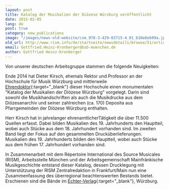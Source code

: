 ```yaml
---
layout: post
title: Katalog der Musikalien der Diözese Würzburg veröffentlicht
date: 2015-02-05
lang: de
post: true
category: new_publications
image: "/images/news-old-website/csm_978-3-429-03715-4_01_b10e8eb99a.jpg"
old_url: http://www.rism.info/de/startseite/newsdetails/browse/51/article/64/catalog-of-the-music-of-the-diocese-of-wuerzburg-published.html
email: Gottfried.Heinz-Kronberger@bsb-muenchen.de
author: Gottfried Heinz-Kronberger
---
```


Von unserer deutschen Arbeitsgruppe stammen die folgende Neuigkeiten:

Ende 2014 hat Dieter Kirsch, ehemals Rektor und Professor an der Hochschule für Musik Würzburg und mittlerweile [Ehrendoktor](/new_at_rism/2014/07/28/congratulations-to-our-rism-colleague-dieter.html){:target="_blank"} dieser Hochschule einen monumentalen "Katalog der Musikalien der Diözese Würzburg" vorgelegt. Darin sind sowohl die Musikhandschriften als auch die Musikdrucke aus dem Diözesanarchiv und seiner zahlreichen (ca. 170) Deposita aus Pfarrgemeinden der Diözese Würzburg enthalten.

Herr Kirsch hat in jahrelanger ehrenamtlicherTätigkeit die über 11.500 Quellen erfasst. Dabei bilden Musikalien des 19. Jahrhunderts den Hauptteil, wobei auch Stücke aus dem 18. Jahrhundert vorhanden sind. Im zweiten Band liegt der Fokus auf den gesammelten Drucküberlieferungen. Musikalien des 19. Jahrhunderts bilden den Hauptteil, wobei auch Stücke aus dem frühen 17. Jahrhundert vorhanden sind.

In Zusammenarbeit mit dem Répertoire International des Source Musicales (RISM), Arbeitsstelle München und der Arbeitsgemeinschaft Mainfränkische Musikgeschichte entstand dieser Katalog, dessen Drucklegung mit Unterstützung der RISM Zentralredaktion in Frankfurt/Main nun eine Zusammenfassung des überregional beachtenswerten Bestands bietet. Erschienen sind die Bände im [Echter-Verlag](http://www.echter.de/index.html/die-musikalien-der-dioezese-wuerzburg/f3373a87-3350-4282-bc8a-79b1562bed51?mode=detail){:target="_blank"}, Würzburg.
